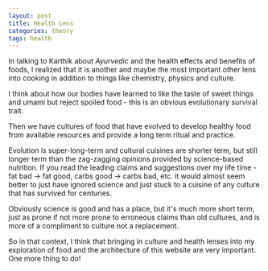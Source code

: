 ```yaml
---
layout: post
title: Health Lens
categories: theory
tags: health
---
```

In talking to Karthik about *Ayurvedic* and the health effects and benefits of foods, I realized that it is another and maybe the most important other lens into cooking in addition to things like chemistry, physics and culture.

I think about how our bodies have learned to like the taste of sweet things and umami but reject spoiled food - this is an obvious evolutionary survival trait.

Then we have cultures of food that have evolved to develop healthy food from available resources and provide a long term ritual and practice.

Evolution is super-long-term and cultural cuisines are shorter term, but still longer term than the zag-zagging opinions provided by science-based nutrition. If you read the leading claims and suggestions over my life time - fat bad -> fat good, carbs good -> carbs bad, etc. it would almost seem better to just have ignored science and just stuck to a cuisine of any culture that has survived for centuries.

Obviously science is good and has a place, but it's much more short term, just as prone if not more prone to erroneous claims than old cultures, and is more of a compliment to culture not a replacement.

So in that context, I think that bringing in culture and health lenses into my exploration of food and the architecture of this website are very important. One more thing to do!